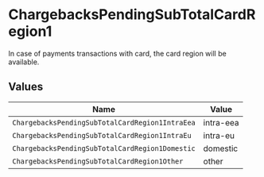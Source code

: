 # ChargebacksPendingSubTotalCardRegion1

In case of payments transactions with card, the card region will be available.


## Values

| Name                                            | Value                                           |
| ----------------------------------------------- | ----------------------------------------------- |
| `ChargebacksPendingSubTotalCardRegion1IntraEea` | intra-eea                                       |
| `ChargebacksPendingSubTotalCardRegion1IntraEu`  | intra-eu                                        |
| `ChargebacksPendingSubTotalCardRegion1Domestic` | domestic                                        |
| `ChargebacksPendingSubTotalCardRegion1Other`    | other                                           |